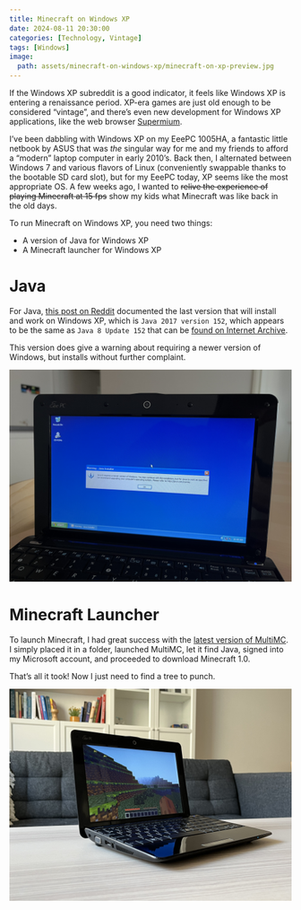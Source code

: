 ```yaml
---
title: Minecraft on Windows XP
date: 2024-08-11 20:30:00
categories: [Technology, Vintage]
tags: [Windows]
image:
  path: assets/minecraft-on-windows-xp/minecraft-on-xp-preview.jpg
---
```


If the Windows XP subreddit is a good indicator, it feels like Windows XP is entering a renaissance period. XP-era games are just old enough to be considered “vintage”, and there’s even new development for Windows XP applications, like the web browser [Supermium](https://github.com/win32ss/supermium).

I’ve been dabbling with Windows XP on my EeePC 1005HA, a fantastic little netbook by ASUS that was *the* singular way for me and my friends to afford a “modern” laptop computer in early 2010’s. Back then, I alternated between Windows 7 and various flavors of Linux (conveniently swappable thanks to the bootable SD card slot), but for my EeePC today, XP seems like the most appropriate OS. A few weeks ago, I wanted to ~~relive the experience of playing Minecraft at 15 fps~~ show my kids what Minecraft was like back in the old days.

To run Minecraft on Windows XP, you need two things:

- A version of Java for Windows XP
- A Minecraft launcher for Windows XP

# Java

For Java, [this post on Reddit](https://www.reddit.com/r/windowsxp/comments/t5k3rm/the_true_latest_working_version_of_java_on_xp/) documented the last version that will install and work on Windows XP, which is `Java 2017 version 152`, which appears to be the same as `Java 8 Update 152` that can be [found on Internet Archive](https://archive.org/details/jre-8u152-windows-i586).

This version does give a warning about requiring a newer version of Windows, but installs without further complaint.

![](assets/minecraft-on-windows-xp/xp-java-install.jpeg)

# Minecraft Launcher

To launch Minecraft, I had great success with the [latest version of MultiMC](https://multimc.org/#Download). I simply placed it in a folder, launched MultiMC, let it find Java, signed into my Microsoft account, and proceeded to download Minecraft 1.0.

That’s all it took! Now I just need to find a tree to punch.

![](assets/minecraft-on-windows-xp/minecraft-on-xp.jpeg)
